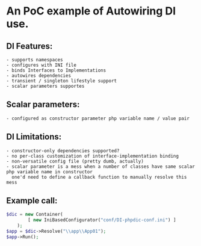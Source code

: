 An PoC example of Autowiring DI use.
====================================

DI Features:
------------
    - supports namespaces
    - configures with INI file
    - binds Interfaces to Implementations
    - autowires dependencies
    - transient / singleton lifestyle support
    - scalar parameters supportes

Scalar parameters:
------------------
    - configured as constructor parameter php variable name / value pair

DI Limitations:
---------------
    - constructor-only dependencies supported?
    - no per-class customization of interface-implementation binding
    - non-versatile config file (pretty dumb, actually)
    - scalar parameter is a mess when a number of classes have same scalar php variable name in constructor
      one'd need to define a callback function to manually resolve this mess


Example call:
-------------
```php
$dic = new Container( 
		[ new IniBasedConfigurator("conf/DI-phpdic-conf.ini") ] 
	);
$app = $dic->Resolve("\\app\\App01");
$app->Run();
```
